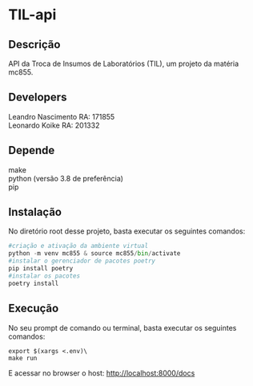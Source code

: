 # TIL-api
## Descrição
API da Troca de Insumos de Laboratórios (TIL), um projeto da matéria mc855.

## Developers
Leandro Nascimento RA: 171855\
Leonardo Koike RA: 201332

## Depende
make\
python (versão 3.8 de preferência)\
pip
## Instalação
No diretório root desse projeto, basta executar os seguintes comandos:

```python
#criação e ativação da ambiente virtual
python -m venv mc855 & source mc855/bin/activate
#instalar o gerenciador de pacotes poetry
pip install poetry
#instalar os pacotes
poetry install
```

## Execução
No seu prompt de comando ou terminal, basta executar os seguintes comandos:

    export $(xargs <.env)\
    make run

E acessar no browser o host: [http://localhost:8000/docs](http://localhost:8000/docs)